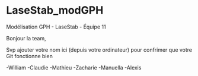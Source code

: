 # LaseStab_modGPH
Modélisation GPH - LaseStab - Équipe 11

Bonjour la team, 

Svp ajouter votre nom ici (depuis votre ordinateur) pour confrimer que votre Git fonctionne bien

-William
-Claudie
-Mathieu
-Zacharie
-Manuella
-Alexis
